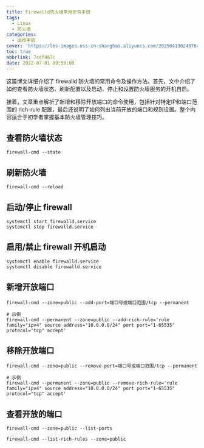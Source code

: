 ```yaml
---
title: Firewalld防火墙常用命令手册
tags:
  - Linux
  - 防火墙
categories:
  - 运维手册
cover: 'https://lbs-images.oss-cn-shanghai.aliyuncs.com/202504130240764.png'
toc: true
abbrlink: 7cdf467c
date: 2022-07-01 09:59:00
---
```


这篇博文详细介绍了 firewalld 防火墙的常用命令及操作方法。首先，文中介绍了如何查看防火墙状态、刷新配置以及启动、停止和设置防火墙服务的开机自启。

接着，文章重点解析了新增和移除开放端口的命令使用，包括针对特定IP和端口范围的 rich-rule 配置，最后还说明了如何列出当前开放的端口和规则设置。整个内容适合于初学者掌握基本防火墙管理技巧。

<!-- more -->

查看防火墙状态
---

```
firewall-cmd --state
```

刷新防火墙
---

```
firewall-cmd --reload
```

启动/停止 firewall
---

```
systemctl start firewalld.service
systemctl stop firewalld.service
```

启用/禁止 firewall 开机启动
---

```
systemctl enable firewalld.service 
systemctl disable firewalld.service 
```

新增开放端口
---

```
firewall-cmd --zone=public --add-port=端口号或端口范围/tcp --permanent

# 示例
firewall-cmd --permanent --zone=public --add-rich-rule='rule family="ipv4" source address="10.0.0.0/24" port port="1-65535" protocol="tcp" accept'
```

移除开放端口
---

```
firewall-cmd --zone=public --remove-port=端口号或端口范围/tcp --permanent

# 示例
firewall-cmd --permanent --zone=public --remove-rich-rule='rule family="ipv4" source address="10.0.0.0/24" port port="1-65535" protocol="tcp" accept'
```

查看开放的端口
---

```
firewall-cmd --zone=public --list-ports

firewall-cmd --list-rich-rules --zone=public
```